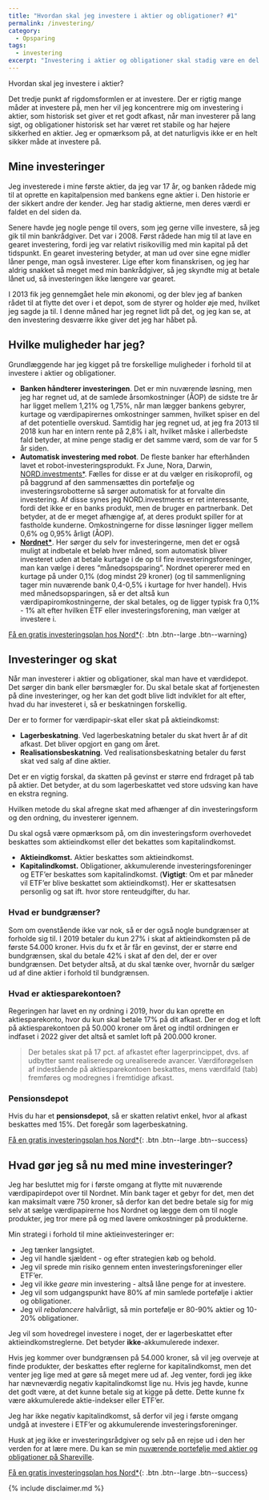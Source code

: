 ```yaml
---
title: "Hvordan skal jeg investere i aktier og obligationer? #1"
permalink: /investering/
category:
  - Opsparing
tags:
  - investering
excerpt: "Investering i aktier og obligationer skal stadig være en del af min portefølje, men hvordan skal den være?"
---
```


Hvordan skal jeg investere i aktier?

Det tredje punkt af rigdomsformlen er at investere. Der er rigtig mange måder at investere på, men her vil jeg koncentrere mig om investering i aktier, som historisk set giver et ret godt afkast, når man investerer på lang sigt, og obligationer historisk set har været ret stabile og har højere sikkerhed en aktier. Jeg er opmærksom på, at det naturligvis ikke er en helt sikker måde at investere på.

## Mine investeringer

Jeg investerede i mine første aktier, da jeg var 17 år, og banken rådede mig til at oprette en kapitalpension med bankens egne aktier i. Den historie er der sikkert andre der kender. Jeg har stadig aktierne, men deres værdi er faldet en del siden da.

Senere havde jeg nogle penge til overs, som jeg gerne ville investere, så jeg gik til min bankrådgiver. Det var i 2008. Først rådede han mig til at lave en gearet investering, fordi jeg var relativt risikovillig med min kapital på det tidspunkt. En gearet investering betyder, at man ud over sine egne midler låner penge, man også investerer. Lige efter kom finanskrisen, og jeg har aldrig snakket så meget med min bankrådgiver, så jeg skyndte mig at betale lånet ud, så investeringen ikke længere var gearet.

I 2013 fik jeg gennemgået hele min økonomi, og der blev jeg af banken rådet til at flytte det over i et depot, som de styrer og holder øje med, hvilket jeg sagde ja til. I denne måned har jeg regnet lidt på det, og jeg kan se, at den investering desværre ikke giver det jeg har håbet på.

## Hvilke muligheder har jeg?

Grundlæggende har jeg kigget på tre forskellige muligheder i forhold til at investere i aktier og obligationer. 

- **Banken håndterer investeringen**. Det er min nuværende løsning, men jeg har regnet ud, at de samlede årsomkostninger (ÅOP) de sidste tre år har ligget mellem 1,21% og 1,75%, når man lægger bankens gebyrer, kurtage og værdipapirernes omkostninger sammen, hvilket spiser en del af det potentielle overskud. Samtidig har jeg regnet ud, at jeg fra 2013 til 2018 kun har en intern rente på 2,8% i alt, hvilket måske i allerbedste fald betyder, at mine penge stadig er det samme værd, som de var for 5 år siden.
- **Automatisk investering med robot**. De fleste banker har efterhånden lavet et robot-investeringsprodukt. Fx June, Nora, Darwin, [NORD.investments\*](/go/nord/). Fælles for disse er at du vælger en risikoprofil, og på baggrund af den sammensættes din portefølje og investeringsrobotterne så sørger automatisk for at forvalte din investering. Af disse synes jeg NORD.investments er ret interessante, fordi det ikke er en banks produkt, men de bruger en partnerbank. Det betyder, at de er meget afhængige af, at deres produkt spiller for at fastholde kunderne. Omkostningerne for disse løsninger ligger mellem 0,6% og 0,95% årligt (ÅOP).
- **[Nordnet\*](/go/nordnet/)**. Her sørger du selv for investeringerne, men det er også muligt at indbetale et beløb hver måned, som automatisk bliver investeret uden at betale kurtage i de op til fire investeringsforeninger, man kan vælge i deres “månedsopsparing”. Nordnet opererer med en kurtage på under 0,1% (dog mindst 29 kroner) (og til sammenligning tager min nuværende bank 0,4-0,5% i kurtage for hver handel). Hvis med månedsopsparingen, så er det altså kun værdipapiromkostningerne, der skal betales, og de ligger typisk fra 0,1% - 1% alt efter hvilken ETF eller investeringsforening, man vælger at investere i. 

[Få en gratis investeringsplan hos Nord\*](/go/nord/){: .btn .btn--large .btn--warning}

## Investeringer og skat

Når man investerer i aktier og obligationer, skal man have et værdidepot. Det sørger din bank eller børsmægler for. Du skal betale skat af fortjenesten på dine investeringer, og her kan det godt blive lidt indviklet for alt efter, hvad du har investeret i, så er beskatningen forskellig.

Der er to former for værdipapir-skat eller skat på aktieindkomst:

- **Lagerbeskatning**. Ved lagerbeskatning betaler du skat hvert år af dit afkast. Det bliver opgjort en gang om året.
- **Realisationsbeskatning**. Ved realisationsbeskatning betaler du først skat ved salg af dine aktier. 

Det er en vigtig forskal, da skatten på gevinst er større end frdraget på tab på aktier. Det betyder, at du som lagerbeskattet ved store udsving kan have en ekstra regning.

Hvilken metode du skal afregne skat med afhænger af din investeringsform og den ordning, du investerer igennem. 

Du skal også være opmærksom på, om din investeringsform overhovedet beskattes som aktieindkomst eller det bekattes som kapitalindkomst.

- **Aktieindkomst.** Aktier beskattes som aktieindkomst.
- **Kapitalindkomst.** Obligationer, akkumulerende investeringsforeninger og ETF’er beskattes som kapitalindkomst. (**Vigtigt**: Om et par måneder vil ETF’er blive beskattet som aktieindkomst). Her er skattesatsen personlig og sat ift. hvor store renteudgifter, du har.

### Hvad er bundgrænser?

Som om ovenstående ikke var nok, så er der også nogle bundgrænser at forholde sig til. I 2019 betaler du kun 27% i skat af aktieindkomsten på de første 54.000 kroner. Hvis du fx et år får en gevinst, der er større end bundgrænsen, skal du betale 42% i skat af den del, der er over bundgrænsen. Det betyder altså, at du skal tænke over, hvornår du sælger ud af dine aktier i forhold til bundgrænsen.

### Hvad er aktiesparekontoen?

Regeringen har lavet en ny ordning i 2019, hvor du kan oprette en aktiesparekonto, hvor du kun skal betale 17% på dit afkast. Der er dog et loft på aktiesparekontoen på 50.000 kroner om året og indtil ordningen er indfaset i 2022 giver det altså et samlet loft på 200.000 kroner. 

> Der betales skat på 17 pct. af afkastet efter lagerprincippet, dvs. af udbytter samt realiserede og urealiserede avancer. Værdiforøgelsen af indestående på aktiesparekontoen beskattes, mens værdifald (tab) fremføres og modregnes i fremtidige afkast.

### Pensionsdepot

Hvis du har et **pensionsdepot**, så er skatten relativt enkel, hvor al afkast beskattes med 15%. Det foregår som lagerbeskatning. 

[Få en gratis investeringsplan hos Nord\*](/go/nord/){: .btn .btn--large .btn--success}

## Hvad gør jeg så nu med mine investeringer?

Jeg har besluttet mig for i første omgang at flytte mit nuværende værdipapirdepot over til Nordnet. Min bank tager et gebyr for det, men det kan maksimalt være 750 kroner, så derfor kan det bedre betale sig for mig selv at sælge værdipapirerne hos Nordnet og lægge dem om til nogle produkter, jeg tror mere på og med lavere omkostninger på produkterne.

Min strategi i forhold til mine aktieinvesteringer er:

- Jeg tænker langsigtet.
- Jeg vil handle sjældent - og efter strategien køb og behold.
- Jeg vil sprede min risiko gennem enten investeringsforeninger eller ETF’er.
- Jeg vil ikke _geare_ min investering - altså låne penge for at investere.
- Jeg vil som udgangspunkt have 80% af min samlede portefølje i aktier og obligationer.
- Jeg vil _rebalancere_ halvårligt, så min portefølje er 80-90% aktier og 10-20% obligationer.

Jeg vil som hovedregel investere i noget, der er lagerbeskattet efter aktieindkomstreglerne. Det betyder **ikke**-akkumulerede indexer.

Hvis jeg kommer over bundgrænsen på 54.000 kroner, så vil jeg overveje at finde produkter, der beskattes efter reglerne for kapitalindkomst, men det venter jeg lige med at gøre så meget mere ud af. Jeg venter, fordi jeg ikke har nævneværdig negativ kapitalindkomst lige nu. Hvis jeg havde, kunne det godt være, at det kunne betale sig at kigge på dette. Dette kunne fx være akkumulerede aktie-indekser eller ETF’er.

Jeg har ikke negativ kapitalindkomst, så derfor vil jeg i første omgang undgå at investere i ETF’er og akkumulerende investeringsforeninger.

Husk at jeg ikke er investeringsrådgiver og selv på en rejse ud i den her verden for at lære mere. Du kan se min [nuværende portefølje med aktier og obligationer på Shareville](https://shareville.dk/me/portfolios/343009/positions).  

[Få en gratis investeringsplan hos Nord\*](/go/nord/){: .btn .btn--large .btn--success}

{% include disclaimer.md %}
